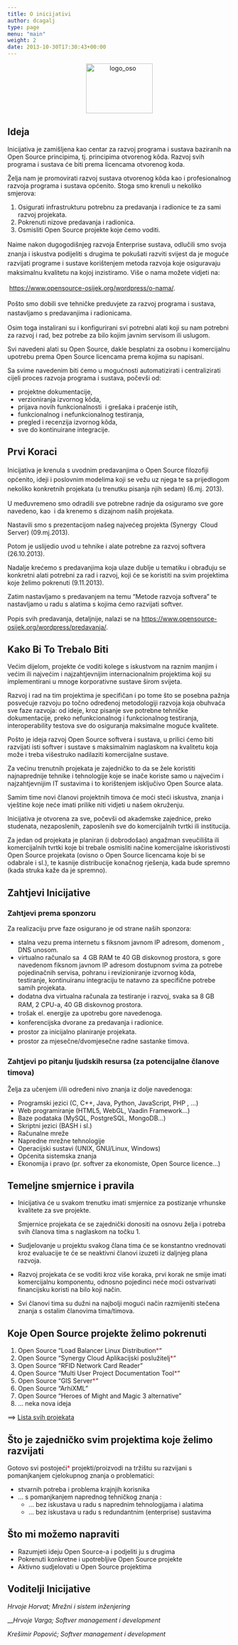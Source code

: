 ```yaml
---
title: O inicijativi
author: dcagalj
type: page
menu: "main"
weight: 2
date: 2013-10-30T17:30:43+00:00
---
```


<p style="text-align: center;">
  <img class="size-full wp-image-110 aligncenter" alt="logo_oso" src="https://i0.wp.com/www.opensource-osijek.org/wordpress/wp-content/uploads/2013/10/logo_oso.png?resize=150%2C112&#038;ssl=1" width="150" height="112" data-recalc-dims="1" />
</p>

## Ideja

Inicijativa je zamišljena kao centar za razvoj programa i sustava baziranih na Open Source principima, tj. principima otvorenog kôda. Razvoj svih programa i sustava će biti prema licencama otvorenog koda.

Želja nam je promovirati razvoj sustava otvorenog kôda kao i profesionalnog razvoja programa i sustava općenito. Stoga smo krenuli u nekoliko smjerova:

  1. Osigurati infrastrukturu potrebnu za predavanja i radionice te za sami razvoj projekata.
  2. Pokrenuti nizove predavanja i radionica.
  3. Osmisliti Open Source projekte koje ćemo voditi.

<span style="line-height: 1.5;">Naime nakon dugogodišnjeg razvoja Enterprise sustava, odlučili smo svoja znanja i iskustva podijeliti s drugima te pokušati razviti svijest da je moguće razvijati programe i sustave korištenjem metoda razvoja koje osiguravaju maksimalnu kvalitetu na kojoj inzistiramo. Više o nama možete vidjeti na:</span>

<span style="line-height: 1.5;"> </span><a style="line-height: 1.5;" href="https://www.opensource-osijek.org/wordpress/o-nama/">https://www.opensource-osijek.org/wordpress/o-nama/</a>.

<span style="line-height: 1.5;">Pošto smo dobili sve tehničke preduvjete za razvoj programa i sustava, nastavljamo s predavanjima i radionicama.</span>

Osim toga instalirani su i konfigurirani svi potrebni alati koji su nam potrebni za razvoj i rad, bez potrebe za bilo kojim javnim servisom ili uslugom.

Svi navedeni alati su Open Source, dakle besplatni za osobnu i komercijalnu upotrebu prema Open Source licencama prema kojima su napisani.

Sa svime navedenim biti ćemo u mogućnosti automatizirati i centralizirati cijeli proces razvoja programa i sustava, počevši od:

  * projektne dokumentacije,
  * verzioniranja izvornog kôda,
  * prijava novih funkcionalnosti  i grešaka i praćenje istih,
  * funkcionalnog i nefunkcionalnog testiranja,
  * pregled i recenzija izvornog kôda,
  * sve do kontinuirane integracije.

## Prvi Koraci

<span style="line-height: 1.5;">Inicijativa je krenula s uvodnim predavanjima o Open Source filozofiji općenito, ideji i poslovnim modelima koji se vežu uz njega te sa prijedlogom nekoliko konkretnih projekata (u trenutku pisanja njih sedam) (6.mj. 2013).</span>

U međuvremeno smo odradili sve potrebne radnje da osiguramo sve gore navedeno, kao  i da krenemo s dizajnom naših projekata.

Nastavili smo s prezentacijom našeg najvećeg projekta (Synergy  Cloud Server) (09.mj.2013).

Potom je uslijedio uvod u tehnike i alate potrebne za razvoj softvera (26.10.2013).

Nadalje krećemo s predavanjima koja ulaze dublje u tematiku i obrađuju se konkretni alati potrebni za rad i razvoj, koji će se koristiti na svim projektima koje želimo pokrenuti (9.11.2013).

Zatim nastavljamo s predavanjem na temu &#8220;Metode razvoja softvera&#8221; te nastavljamo u radu s alatima s kojima ćemo razvijati softver.

<span style="line-height: 1.5;">Popis svih predavanja, detaljnije, nalazi se na </span><https://www.opensource-osijek.org/wordpress/predavanja/>.

## Kako Bi To Trebalo Biti

Većim dijelom, projekte će voditi kolege s iskustvom na raznim manjim i većim ili najvećim i najzahtjevnijim internacionalnim projektima koji su implementirani u mnoge korporativne sustave širom svijeta.

Razvoj i rad na tim projektima je specifičan i po tome što se posebna pažnja posvećuje razvoju po točno određenoj metodologiji razvoja koja obuhvaća sve faze razvoja: od ideje, kroz pisanje sve potrebne tehničke dokumentacije, preko nefunkcionalnog i funkcionalnog testiranja, interoperability testova sve do osiguranja maksimalne moguće kvalitete.

Pošto je ideja razvoj Open Source softvera i sustava, u prilici ćemo biti razvijati isti softver i sustave s maksimalnim naglaskom na kvalitetu koja može i treba višestruko nadilaziti komercijalne sustave.

Za većinu trenutnih projekata je zajedničko to da se žele koristiti najnaprednije tehnike i tehnologije koje se inače koriste samo u najvećim i najzahtjevnijim IT sustavima i to korištenjem isključivo Open Source alata.

Samim time novi članovi projektnih timova će moći steći iskustva, znanja i vještine koje neće imati prilike niti vidjeti u našem okruženju.

Inicijativa je otvorena za sve, počevši od akademske zajednice, preko studenata, nezaposlenih, zaposlenih sve do komercijalnih tvrtki ili institucija.
  
Za jedan od projekata je planiran (i dobrodošao) angažman sveučilišta ili komercijalnih tvrtki koje bi trebale osmisliti načine komercijalne iskoristivosti Open Source projekata (ovisno o Open Source licencama koje bi se odabrale i sl.), te kasnije distribucije konačnog rješenja, kada bude spremno (kada struka kaže da je spremno).

## Zahtjevi Inicijative

### Zahtjevi prema sponzoru

Za realizaciju prve faze osigurano je od strane naših sponzora:

  * stalna vezu prema internetu s fiksnom javnom IP adresom, domenom , DNS unosom.
  * virtualno računalo sa  4 GB RAM te 40 GB diskovnog prostora, s gore navedenom fiksnom javnom IP adresom dostupnom svima za potrebe pojedinačnih servisa, pohranu i revizioniranje izvornog kôda,  testiranje, kontinuiranu integraciju te natavno za specifične potrebe samih projekata.
  * <span style="line-height: 1.5;">dodatna dva virtualna računala za testiranje i razvoj, svaka sa 8 GB RAM, 2 CPU-a, 40 GB diskovnog prostora.</span>
  * <span style="line-height: 1.5;">trošak el. energije za upotrebu gore navedenoga.</span>
  * <span style="line-height: 1.5;">konferencijska dvorane za predavanja i radionice.</span>
  * <span style="line-height: 1.5;">prostor za inicijalno planiranje projekata.</span>
  * <span style="line-height: 1.5;">prostor za mjesečne/dvomjesečne radne sastanke timova.</span>

### <strong style="line-height: 1.5;">Zahtjevi po pitanju ljudskih resursa (za potencijalne članove timova)</strong>

Želja za učenjem i/ili određeni nivo znanja iz dolje navedenoga:

  * Programski jezici (C, C++, Java, Python, JavaScript, PHP , &#8230;)
  * Web programiranje (HTML5, WebGL, Vaadin Framework&#8230;)
  * Baze podataka (MySQL, PostgreSQL, MongoDB&#8230;)
  * Skriptni jezici (BASH i sl.)
  * Računalne mreže
  * Napredne mrežne tehnologije
  * Operacijski sustavi (UNIX, GNU/Linux, Windows)
  * Općenita sistemska znanja
  * Ekonomija i pravo (pr. softver za ekonomiste, Open Source licence&#8230;)

## **Temeljne smjernice i pravila**

  * Inicijativa će u svakom trenutku imati smjernice za postizanje vrhunske kvalitete za sve projekte.
  
    Smjernice projekata će se zajednički donositi na osnovu želja i potreba svih članova tima s naglaskom na točku 1.
  * Sudjelovanje u projektu svakog člana tima će se konstantno vrednovati kroz evaluacije te će se neaktivni članovi izuzeti iz daljnjeg plana razvoja.
  * Razvoj projekata će se voditi kroz više koraka, prvi korak ne smije imati komercijalnu komponentu, odnosno pojedinci neće moći ostvarivati financijsku koristi na bilo koji način.
  * Svi članovi tima su dužni na najbolji mogući način razmijeniti stečena znanja s ostalim članovima tima/timova.

## Koje Open Source projekte želimo pokrenuti

  1. Open Source &#8220;Load Balancer Linux Distribution<span style="color: #ff0000;">*</span>&#8220;
  2. Open Source &#8220;Synergy Cloud Aplikacijski poslužitelj<span style="color: #ff0000;">*</span>&#8220;
  3. Open Source &#8220;RFID Network Card Reader&#8221;
  4. Open Source &#8220;Multi User Project Documentation Tool<span style="color: #ff0000;">*</span>&#8220;
  5. Open Source &#8220;GIS Server<span style="color: #ff0000;">*</span>&#8220;
  6. Open Source &#8220;ArhiXML&#8221;
  7. Open Source &#8220;Heroes of Might and Magic 3 alternative&#8221;
  8. &#8230; neka nova ideja

==> [Lista svih projekata][1]

## Što je zajedničko svim projektima koje želimo razvijati

Gotovo svi postojeći<span style="color: #ff0000;">*</span> projekti/proizvodi na tržištu su razvijani s pomanjkanjem cjelokupnog znanja o problematici:

  * stvarnih potreba i problema krajnjih korisnika
  * &#8230; s pomanjkanjem naprednog tehničkog znanja : 
      * &#8230; bez iskustava u radu s naprednim tehnologijama i alatima
      * &#8230; bez iskustava u radu s redundantnim (enterprise) sustavima

## Što mi možemo napraviti

  * Razumjeti ideju Open Source-a i podjeliti ju s drugima
  * Pokrenuti konkretne i upotrebljive Open Source projekte
  * Aktivno sudjelovati u Open Source projektima

## Voditelji Inicijative

_Hrvoje Horvat; Mrežni i sistem inženjering_

___Hrvoje Varga; Softver management i development_

_Krešimir Popović; Softver management i development_

 [1]: https://www.opensource-osijek.org/wordpress/nasi-projekti/ "Naši projekti"